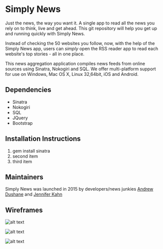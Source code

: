 # Simply News  
Just the news, the way you want it. A single app to read all the news you rely on to think, live and get ahead. This git repository will help you get up and running quickly with Simply News.

Instead of checking the 50 websites you follow, now, with the help of the Simply News app, users can *simply* open the RSS reader app to read each website's top stories - all in one place.

This news aggregation application compiles news feeds from online sources using Sinatra, Nokogiri and SQL. We offer multi-platform support for use on Windows, Mac OS X, Linux 32,64bit, iOS and Android.

## Dependencies
* Sinatra              
* Nokogiri
* SQL
* JQuery
* Bootstrap
## Installation Instructions
<ol>
  <li>gem install sinatra</li>
  <li>second item</li>
  <li>third item</li>
</ol>

## Maintainers
Simply News was launched in 2015 by developers/news junkies [Andrew Dushane](https://github.com/andy-j-d) and [Jennifer Kahn](https://github.com/jenniferkahn)

## Wireframes
![alt text](http://i.imgur.com/7P1zLtl.png "Logo Title Text 1")

![alt text](http://i.imgur.com/uBPmA80.png "Logo Title Text 1")

![alt text](http://i.imgur.com/gvo3pAZ.png "Logo Title Text 1")
